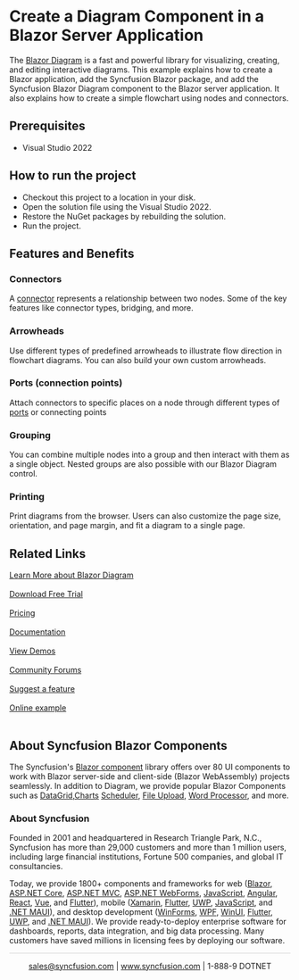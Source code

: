 # Create a Diagram Component in a Blazor Server Application

The [Blazor Diagram](https://www.syncfusion.com/blazor-components/blazor-diagram?utm_source=github&utm_medium=listing&utm_campaign=blazor-diagram-github-samples) is a fast and powerful library for visualizing, creating, and editing interactive diagrams. This example explains how to create a Blazor application, add the Syncfusion Blazor package, and add the Syncfusion Blazor Diagram component to the Blazor server application. It also explains how to create a simple flowchart using nodes and connectors.

## Prerequisites

* Visual Studio 2022

## How to run the project

* Checkout this project to a location in your disk.
* Open the solution file using the Visual Studio 2022.
* Restore the NuGet packages by rebuilding the solution.
* Run the project.

## Features and Benefits

### Connectors
A [connector](https://blazor.syncfusion.com/documentation/diagram/connectors/connectors?utm_source=github&utm_medium=listing&utm_campaign=blazor-diagram-github-samples) represents a relationship between two nodes. Some of the key features like connector types, bridging, and more.

### Arrowheads
Use different types of predefined arrowheads to illustrate flow direction in flowchart diagrams. You can also build your own custom arrowheads.

### Ports (connection points)
Attach connectors to specific places on a node through different types of [ports](https://blazor.syncfusion.com/documentation/diagram/ports/ports?utm_source=github&utm_medium=listing&utm_campaign=blazor-diagram-github-samples) or connecting points

### Grouping
You can combine multiple nodes into a group and then interact with them as a single object. Nested groups are also possible with our Blazor Diagram control.

### Printing
Print diagrams from the browser. Users can also customize the page size, orientation, and page margin, and fit a diagram to a single page.

## Related Links

[Learn More about Blazor Diagram](https://www.syncfusion.com/blazor-components/blazor-diagram?utm_source=github&utm_medium=listing&utm_campaign=blazor-diagram-github-samples) <br/><br/>
[Download Free Trial](https://www.syncfusion.com/downloads/blazor-components?utm_source=github&utm_medium=listing&utm_campaign=blazor-diagram-github-samples) <br/><br/>
[Pricing](https://www.syncfusion.com/sales/teamlicense?utm_source=github&utm_medium=listing&utm_campaign=blazor-diagram-github-samples) <br/><br/>
[Documentation](https://blazor.syncfusion.com/documentation/diagram/getting-started?utm_source=github&utm_medium=listing&utm_campaign=blazor-diagram-github-samples) <br/><br/>
[View Demos](https://github.com/SyncfusionExamples/Create-a-Diagram-Component-in-a-Blazor-Server-Application?utm_source=github&utm_medium=listing&utm_campaign=blazor-diagram-github-samples) <br/><br/>
[Community Forums](https://www.syncfusion.com/forums/blazor-components/diagram?utm_source=github&utm_medium=listing&utm_campaign=blazor-diagram-github-samples) <br/><br/>
[Suggest a feature](https://www.syncfusion.com/feedback/blazor-components?utm_source=github&utm_medium=listing&utm_campaign=blazor-diagram-github-samples) <br/><br/>
[Online example](https://blazor.syncfusion.com/demos/diagramcomponent/flowchart?theme=bootstrap5?utm_source=github&utm_medium=listing&utm_campaign=blazor-diagram-github-samples) <br/><br/>

## About Syncfusion Blazor Components
The Syncfusion's [Blazor component](https://www.syncfusion.com/blazor-components?utm_source=github&utm_medium=listing&utm_campaign=blazor-diagram-github-samples) library offers over 80 UI components to work with Blazor server-side and client-side (Blazor WebAssembly) projects seamlessly. In addition to Diagram, we provide popular Blazor Components such as [DataGrid](https://www.syncfusion.com/blazor-components/blazor-datagrid?utm_source=github&utm_medium=listing&utm_campaign=blazor-diagram-github-samples),[Charts](https://www.syncfusion.com/blazor-components/blazor-charts?utm_source=github&utm_medium=listing&utm_campaign=blazor-diagram-github-samples) [Scheduler](https://www.syncfusion.com/blazor-components/blazor-scheduler?utm_source=github&utm_medium=listing&utm_campaign=blazor-diagram-github-samples), [File Upload](https://www.syncfusion.com/blazor-components/blazor-file-upload?utm_source=github&utm_medium=listing&utm_campaign=blazor-diagram-github-samples), [Word Processor](https://www.syncfusion.com/blazor-components/blazor-word-processor?utm_source=github&utm_medium=listing&utm_campaign=blazor-diagram-github-samples), and more.

### About Syncfusion
Founded in 2001 and headquartered in Research Triangle Park, N.C., Syncfusion has more than 29,000 customers and more than 1 million users, including large financial institutions, Fortune 500 companies, and global IT consultancies.
 
Today, we provide 1800+ components and frameworks for web ([Blazor](https://www.syncfusion.com/blazor-components?utm_source=github&utm_medium=listing&utm_campaign=blazor-diagram-github-samples), [ASP.NET Core](https://www.syncfusion.com/aspnet-core-ui-controls?utm_source=github&utm_medium=listing&utm_campaign=blazor-diagram-github-samples), [ASP.NET MVC](https://www.syncfusion.com/aspnet-mvc-ui-controls?utm_source=github&utm_medium=listing&utm_campaign=blazor-diagram-github-samples), [ASP.NET WebForms](https://www.syncfusion.com/jquery/aspnet-webforms-ui-controls?utm_source=github&utm_medium=listing&utm_campaign=blazor-diagram-github-samples), [JavaScript](https://www.syncfusion.com/javascript-ui-controls?utm_source=github&utm_medium=listing&utm_campaign=blazor-diagram-github-samples), [Angular](https://www.syncfusion.com/angular-components?utm_source=github&utm_medium=listing&utm_campaign=blazor-diagram-github-samples), [React](https://www.syncfusion.com/react-components?utm_source=github&utm_medium=listing&utm_campaign=blazor-diagram-github-samples), [Vue](https://www.syncfusion.com/vue-components?utm_source=github&utm_medium=listing&utm_campaign=blazor-diagram-github-samples), and [Flutter](https://www.syncfusion.com/flutter-widgets?utm_source=github&utm_medium=listing&utm_campaign=blazor-diagram-github-samples)), mobile ([Xamarin](https://www.syncfusion.com/xamarin-ui-controls?utm_source=github&utm_medium=listing&utm_campaign=blazor-diagram-github-samples), [Flutter](https://www.syncfusion.com/flutter-widgets?utm_source=github&utm_medium=listing&utm_campaign=blazor-diagram-github-samples), [UWP](https://www.syncfusion.com/uwp-ui-controls?utm_source=github&utm_medium=listing&utm_campaign=blazor-diagram-github-samples), [JavaScript](https://www.syncfusion.com/javascript-ui-controls?utm_source=github&utm_medium=listing&utm_campaign=blazor-diagram-github-samples), and [.NET MAUI](https://www.syncfusion.com/maui-controls?utm_source=github&utm_medium=listing&utm_campaign=blazor-diagram-github-samples)), and desktop development ([WinForms](https://www.syncfusion.com/winforms-ui-controls?utm_source=github&utm_medium=listing&utm_campaign=blazor-diagram-github-samples), [WPF](https://www.syncfusion.com/wpf-controls?utm_source=github&utm_medium=listing&utm_campaign=blazor-diagram-github-samples), [WinUI](https://www.syncfusion.com/winui-controls?utm_source=github&utm_medium=listing&utm_campaign=blazor-diagram-github-samples), [Flutter](https://www.syncfusion.com/flutter-widgets?utm_source=github&utm_medium=listing&utm_campaign=blazor-diagram-github-samples), [UWP](https://www.syncfusion.com/uwp-ui-controls?utm_source=github&utm_medium=listing&utm_campaign=blazor-diagram-github-samples), and [.NET MAUI](https://www.syncfusion.com/maui-controls?utm_source=github&utm_medium=listing&utm_campaign=blazor-diagram-github-samples)). We provide ready-to-deploy enterprise software for dashboards, reports, data integration, and big data processing. Many customers have saved millions in licensing fees by deploying our software.

<hr style="height:0.3px;border:none;color:lightgrey;background-color:lightgrey;" />

<p align="center">
  <a href="mailto:sales@syncfusion.com?Subject=Syncfusion Blazor Diagram - Github" target="_top">sales@syncfusion.com</a> | <a href="https://www.syncfusion.com?utm_source=github&utm_medium=listing&utm_campaign=blazor-diagram-github-samples">www.syncfusion.com</a> | 1-888-9 DOTNET <br>
</p>

